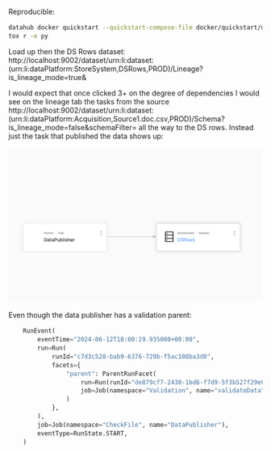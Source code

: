Reproducible:

```bash
datahub docker quickstart --quickstart-compose-file docker/quickstart/docker-compose-without-neo4j-m1.quickstart.yml
tox r -e py
```


Load up then the DS Rows dataset:
http://localhost:9002/dataset/urn:li:dataset:(urn:li:dataPlatform:StoreSystem,DSRows,PROD)/Lineage?is_lineage_mode=true&

I would expect that once clicked 3+ on the degree of dependencies I would see on the lineage tab the tasks from the source
http://localhost:9002/dataset/urn:li:dataset:(urn:li:dataPlatform:Acquisition,Source1.doc.csv,PROD)/Schema?is_lineage_mode=false&schemaFilter=
all the way to the DS rows. Instead just the task that published the data shows up:

![alt text](demo.png "Title")

Even though the data publisher has a validation parent:

```python
    RunEvent(
        eventTime="2024-06-12T18:00:29.935000+00:00",
        run=Run(
            runId="c7d3c528-bab9-6376-729b-f5ac108ba3d0",
            facets={
                "parent": ParentRunFacet(
                    run=Run(runId="de879cf7-2430-1bd6-f7d9-5f3b527f29e0"),
                    job=Job(namespace="Validation", name="validateData"),
                )
            },
        ),
        job=Job(namespace="CheckFile", name="DataPublisher"),
        eventType=RunState.START,
    )
```
